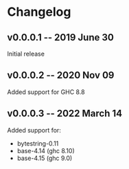 # Changelog

## v0.0.0.1 -- 2019 June 30

Initial release

## v0.0.0.2 -- 2020 Nov 09

Added support for GHC 8.8

## v0.0.0.3 -- 2022 March 14

Added support for:

  - bytestring-0.11
  - base-4.14 (ghc 8.10)
  - base-4.15 (ghc 9.0)
